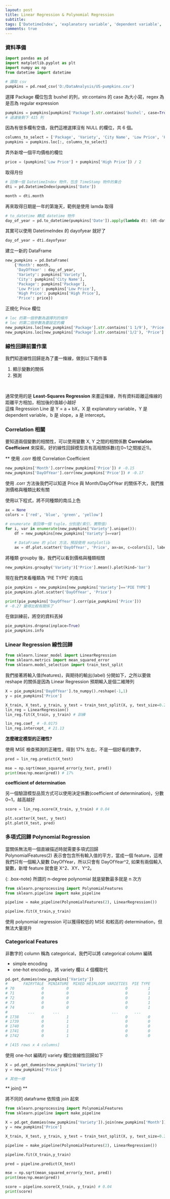 ```yaml
---
layout: post
title: Linear Regression & Polynomial Regression
subtitle: 
tags: ['DatetimeIndex', 'explanatory variable', 'dependent variable', 'slope', 'intercept', Correlation Coefficient', 'coefficient of determination'']
comments: true
---
```


### 資料準備

```python
import pandas as pd
import matplotlib.pyplot as plt
import numpy as np
from datetime import datetime

# 讀取 csv
pumpkins = pd.read_csv('D:/DataAnalysis/US-pumpkins.csv')
```

選擇 Package 欄位包含 bushel 的列，str.contains 的 case 為大小寫，regex 為是否為 regular expression

```python
pumpkins = pumpkins[pumpkins['Package'].str.contains('bushel', case=True, regex=True)]
# 過濾後剩下 415 列
```

因為有很多欄有空值，我們這裡選擇沒有 NULL 的欄位，共 6 個。

```python
columns_to_select = ['Package', 'Variety', 'City Name', 'Low Price', 'High Price', 'Date']
pumpkins = pumpkins.loc[:, columns_to_select]
```

弄外新增一個平均價格的欄位

```python
price = (pumpkins['Low Price'] + pumpkins['High Price']) / 2
```

取得月份

```python
# 回傳一個 DatetimeIndex 物件，包含 TimeStamp 物件的集合
dti = pd.DatetimeIndex(pumpkins['Date'])

month = dti.month
```

再來取得日期是一年的第幾天，範例是使用 lamda 取得

```python
# to_datetime 轉成 datetime 物件
day_of_year = pd.to_datetime(pumpkins['Date']).apply(lambda dt: (dt-datetime(dt.year,1,1)).days)
```

其實可以使用 DatetimeIndex 的 dayofyear 就好了

```python
day_of_year = dti.dayofyear
```

建立一新的 DataFrame

```python
new_pumpkins = pd.DataFrame(
    {'Month': month, 
     'DayOfYear' : day_of_year, 
     'Variety': pumpkins['Variety'], 
     'City': pumpkins['City Name'], 
     'Package': pumpkins['Package'], 
     'Low Price': pumpkins['Low Price'],
     'High Price': pumpkins['High Price'], 
     'Price': price})
```

正規化 Price 欄位

```python
# loc 的第一個參數為選擇列的條件
# loc 的第二個參數為要設定的欄 
new_pumpkins.loc[new_pumpkins['Package'].str.contains('1 1/9'), 'Price'] = price/1.1
new_pumpkins.loc[new_pumpkins['Package'].str.contains('1/2'), 'Price'] = price*2
```

### 線性回歸前置作業

我們知道線性回歸是為了畫一條線，做到以下兩件事<br class="new">
1. 顯示變數的關係<br class="new">
2. 預測<br class="new">

<br class="new">

通常使用的是 **Least-Squares Regression** 來畫這條線，所有資料距離這條線的距離平方相加，相加後的值越小越好<br class="new">
這條 Regression Line 是 Y = a + bX，X 是 explanatory variable，Y 是 dependent variable，b 是 slope，a 是 intercept。

### Correlation 相關

要知道兩個變數的相關性，可以使用變數 X, Y 之間的相關係數 **Correlation Coefficient** 來探索。好的線性回歸模型具有高相關係數(在0~1之間接近1)。  

** 使用 .corr 檢視 Correlation Coefficient

```python
new_pumpkins['Month'].corr(new_pumpkins['Price']) # -0.15
new_pumpkins['DayOfYear'].corr(new_pumpkins['Price']) # -0.17
```

使用 .corr 方法後我們可以知道 Price 與 Month/DayOfYear 的關係不大，我們推測價格與種類比較有關  

使用以下程式，將不同種類的南瓜上色

```python
ax = None
colors = ['red', 'blue', 'green', 'yellow']

# enumerate 會回傳一個 tuple，分別是(索引，實際值)
for i, var in enumerate(new_pumpkins['Variety'].unique()):    
    df = new_pumpkins[new_pumpkins['Variety']==var] 
       
    # DataFrame 的 plot 方法，預設使用 matplotlib
    ax = df.plot.scatter('DayOfYear', 'Price', ax=ax, c=colors[i], label=var)
```

將種類 groupby 後，我們可以看到價格與種類相關

```python
new_pumpkins.groupby('Variety')['Price'].mean().plot(kind='bar')
```

現在我們來看種類為 'PIE TYPE' 的南瓜

```python
pie_pumpkins = new_pumpkins[new_pumpkins['Variety']=='PIE TYPE']
pie_pumpkins.plot.scatter('DayOfYear', 'Price')

print(pie_pumpkins['DayOfYear'].corr(pie_pumpkins['Price']))
# -0.27 變得比較有關係了
```

在做訓練前，將空的資料丟掉

```python
pie_pumpkins.dropna(inplace=True)
pie_pumpkins.info
```

### Linear Regression 線性回歸

```python
from sklearn.linear_model import LinearRegression
from sklearn.metrics import mean_squared_error
from sklearn.model_selection import train_test_split
```

我們接著將輸入值(features)，與期待的輸出(label) 分開如下，之所以要做 reshape 的關係是因為 Linear Regression 預期輸入是個二維陣列

```python
X = pie_pumpkins['DayOfYear'].to_numpy().reshape(-1,1)
y = pie_pumpkins['Price']

X_train, X_test, y_train, y_test = train_test_split(X, y, test_size=0.2, random_state=0)
lin_reg = LinearRegression()
lin_reg.fit(X_train, y_train) # 訓練

lin_reg.coef_ # -0.0175
lin_reg.intercept_ # 21.13
```

**怎麼確定模型的正確性?**

使用 MSE 檢查預測的正確性，得到 17% 左右，不是一個好看的數字，

```python
pred = lin_reg.predict(X_test)

mse = np.sqrt(mean_squared_error(y_test, pred))
print(mse/np.mean(pred)) # 17% 
```

**coefficient of determination**  

另一個驗證模型品質方式可以使用決定係數(coefficient of determination)，分數 0~1，越高越好

```python
score = lin_reg.score(X_train, y_train) # 0.04

plt.scatter(X_test, y_test)
plt.plot(X_test, pred)
```

### 多項式回歸 Polynomial Regression

當關係無法用一個直線描述時就需要多項式回歸<br class="new">
PolynomialFeatures(2) 表示會包含所有輸入值的平方，當成一個 feature，這裡我們只有一個輸入變數 DayOfYear，所以只會有 DayOfYear^2, 如果有兩個輸入變數，新增 feature 就會是 X^2、XY、Y^2。

{: .box-note}
所謂的 n-degree polynomial 就是變數最多就是 n 次方

```python
from sklearn.preprocessing import PolynomialFeatures
from sklearn.pipeline import make_pipeline

pipeline = make_pipeline(PolynomialFeatures(2), LinearRegression())

pipeline.fit(X_train,y_train)
```

使用 polynomial regression 可以獲得較低的 MSE 和較高的 determination，但無法大量提升

### Categorical Features

非數字的 column 稱為 categorical，我們可以將 categorical column 編碼
- simple encoding
- one-hot encoding，將 variety 欄以 4 個欄取代

```python
pd.get_dummies(new_pumpkins['Variety'])
#       FAIRYTALE  MINIATURE  MIXED HEIRLOOM VARIETIES  PIE TYPE
# 70            0          0                         0         1
# 71            0          0                         0         1
# 72            0          0                         0         1
# 73            0          0                         0         1
# 74            0          0                         0         1
#         ...        ...                       ...       ...
# 1738          0          1                         0         0
# 1739          0          1                         0         0
# 1740          0          1                         0         0
# 1741          0          1                         0         0
# 1742          0          1                         0         0

# [415 rows x 4 columns]
```

使用 one-hot 編碼的 variety 欄位做線性回歸如下
```python
X = pd.get_dummies(new_pumpkins['Variety'])
y = new_pumpkins['Price']

# 其他一樣
```

** join() **

將不同的 dataframe 依照值 join 起來

```python
from sklearn.preprocessing import PolynomialFeatures
from sklearn.pipeline import make_pipeline

X = pd.get_dummies(new_pumpkins['Variety']).join(new_pumpkins['Month']).join(pd.get_dummies(new_pumpkins['City'])).join(pd.get_dummies(new_pumpkins['Package']))
y = new_pumpkins['Price']

X_train, X_test, y_train, y_test = train_test_split(X, y, test_size=0.2, random_state=0)

pipeline = make_pipeline(PolynomialFeatures(2), LinearRegression())

pipeline.fit(X_train,y_train)

pred = pipeline.predict(X_test)

mse = np.sqrt(mean_squared_error(y_test, pred))
print(mse/np.mean(pred))

score = pipeline.score(X_train, y_train) # 0.04
print(score)
```

<br/>
<br/>
<br/>
